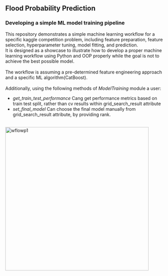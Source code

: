 ## Flood Probability Prediction
### Developing a simple ML model training pipeline

This repository demonstrates a simple machine learning workflow for a specific kaggle competition problem, including feature preparation, feature selection, 
hyperparameter tuning, model fitting, and prediction.
<br>It is designed as a showcase to illustrate how to develop a proper machine learning workflow using Python and OOP properly while the goal is not to achieve the best possible model.
<br><br>The workflow is assuming a pre-determined feature engineering approach and a specific ML algorithm(CatBoost).
<br><br>Additionally, using the following methods of *ModelTraining* module a user:
 - *get_train_test_performance* Cang get performance metrics based on train test split, rather than cv results within grid_search_result attribute
 - *set_final_model* Can choose the final model manually from grid_search_result attribute, by providing rank.

<br>
<img width="450" alt="wflowp1" src="https://github.com/user-attachments/assets/6991b610-45b6-48de-b2d5-d27f8fc9c2d8">
